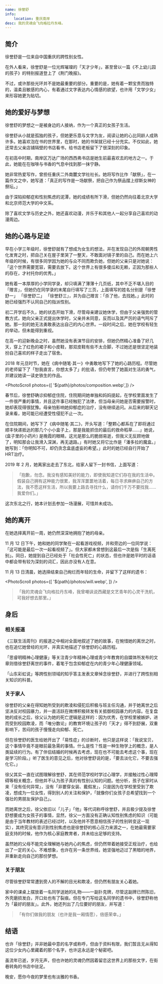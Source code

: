 ```yaml
---
name: 徐誉舒
info:
    location: 重庆南岸
desc: 我的灵魂会飞向格拉丹东峰。
---
```


## 简介

徐誉舒是一位来自中国重庆的跨性别女性。

在外人看来，徐誉舒是一位光辉璀璨的「天才少年」，甚至曾以一篇《不上幼儿园的孩子》的特别报道登上了《荆门晚报》。

不过，或许那些光环并不是她最重要的部分。重要的是，她有着一颗宝贵而独特的，温柔且敏感的内心，有着通过文字表达内心情感的欲望，也许用「文学少女」来形容她更为贴切。

## 她的爱好与梦想

徐誉舒的梦想之一是被身边的人接纳，作为一个真正的女孩子生活。

徐誉舒从小就是孤独的孩子，但她更乐意与文字为友，阅读让她的心比同龄人成熟许多。她喜欢泡在书的世界里，在那时，她的书架就已经十分充实。不仅如此，她还常去父亲店铺隔壁的书店看书，给书店老板留下了很深刻的印象。

在初高中时期，南岸区万达广场的西西弗书店是她生前最喜欢去的地方之一。于此，她能在在咖啡与书香的气息中找到那一抹宁静。

她非常热爱写作，曾担任重庆二外南麓文学社社长。她将写作比作「献祭」，在一篇作文之中，她写道：「真正的写作是一场献祭，把自己作为祭品摆上缪斯女神的祭坛。」

由于深陷抑郁症和性别焦虑的泥潭，她的成绩有所下滑，但她仍然向往着北京大学和北京师范大学的中文系。

除了喜欢文学与历史之外，她还喜欢动漫，并乐于和其他人一起分享自己喜欢的动漫周边。

## 她的心路与足迹

早在小学三年级时，徐誉舒就有了想成为女生的想法，并在发现自己的外观朝男性化发育之时，把自己关在屋子里哭了一整天，不敢面对镜子里的自己。而在她上六年级的时候，有很多同学因为她的与众不同而欺负她，但她的父亲只是对她说：「这个世界需要宽容，需要去放下。这个世界上有很多傻瓜和无赖，正因为那些人的存在，才衬托你的优秀。」

她有着一本厚厚的小学同学录，却只填满了薄薄十几页纸，其中不乏不堪入目的「赠言」，但她仍在同学录的末尾自行填写了三页，上面填写的姓名分别是「徐誉舒一」 「徐誉舒二」 「徐誉舒三」，并为自己赠言：「杀了他，去找她。」此时的她已经强烈不认同自己的指派性别。

初二开学后不久，她的状态开始下滑，尽管母亲建议她休学，但由于父亲强势的管教方式，她向父亲正式提出休学时，父亲并未同意，反而以及其严厉的语气呵斥了她。那一刻的她无法勇敢表达出自己的内心世界。一段时间之后，她在学校有轻生的举动，但未能得到重视。

在高一的迎新晚会之时，虽然她没有表演节目的安排，但她仍然精心准备了好几天，穿上了红色的裙子和小皮鞋，那双皮鞋有些不太合脚，不过她还是很坚定地装扮自己喜欢的样子走出了宿舍。

2018 年元旦时节，她在《病中随笔·其一》中勇敢地写下了她的心路历程。尽管她的老师留下了「恕我直言，你想太多了」的批语，但仍夸赞了她面对生活的勇气，并建议她读一读史铁生的作品。

<PhotoScroll photos={[ '${path}/photos/composition.webp',]} />  

春节后，徐誉舒确诊抑郁症住院，住院期间她单独和妈妈提起，在学校里面发生了一件很严重的事情，并且这件事已经触犯了法律，但当母亲问她是否需要报警时，她却表现得很犹豫。母亲怕影响她抑郁症的治疗，没有继续追问。从后来的聊天记录来看，她可能已经遭受性侵犯不止一次。

在住院期间，她写下了《病中随笔·其二》，开头写道：「整颗心都系在了即将通过顺丰快递抵达的那几个小小盒子上，那是我能抓住的最后的救命稻草……」她说，(盒子里的小药片) 是晚霞的眼睛，这光是那么的脆弱易逝，但我义无反顾地做了，明知那会让我滑入深渊，再无退路。」有时她又将它比作是「潘多拉的魔盒。」她写到：「你明知不可，却仍贪念盒底虚妄的希望。」此时的她已经自行开始了HRT治疗。

2019 年 2 月，她离家出走去了东北，给家人留下一封书信，上面写道：

>「抱歉，勿念。我没有感知美好的能力，即使我知道它们存在我的生活中。假装自己拥有这种能力很累，我浑浑噩噩地活着，每日寻求麻痹自己的方法，我不愿这样生活，所以我要上路去寻找什么，请你们千万不要找我……我爱你们。」

这次东北之行，她本计划去参加一场漫展，可惜并未成功。

## 她的离开

在她选择离开前一周，她仍然深深地拥抱了她的母亲。

11 月 12 日下午，她和她的同学聚在一起看游戏视频，并和旁边的一位同学说：「这可能是最后一次一起看视频了」。但大家都未曾想到这最后一次是指「生离死别」。同日，她提到自己已经处于「社会性死亡」的状态，但也许是她平时的话语中都会带有较为深刻的词汇，因此亦没有人在意。

11 月 13 日清晨，她选择结束自己绚烂而年轻的生命，并留下了这样的遗书：

<PhotoScroll photos={[ '${path}/photos/will.webp', ]} />

> 「我的灵魂会飞向格拉丹东峰，我曾嘲讽说西藏是文艺青年的心灵干洗机，可我好想去那里。」

## 身后

### 相关报道

《三联生活周刊》的报道之中相对全面地叙述了她的故事，在惋惜她的离世之时，也在追忆她曾经的光环，并真实地描述了徐誉舒的心路历程。

「思睿明精神心理健康」等关注青少年精神心理或青少年教育的自媒体所发布的文章则借徐誉舒离世的事件，着笔于包含抑郁症在内的青少年心理健康领域。

「山东彩虹说」等跨性别领域的知乎答主发表文章悼念徐誉舒，并进行了跨性别相关知识的科普。

### 关于家人

徐誉舒的父亲在得知她所受到的欺凌和侵犯后积极与班主任沟通，并于她离世之后坚决反对校园暴力，并一直活跃在微博积极转发有关抵御校园暴力的内容。在复盘她的成长之后，徐父认为她的死亡逻辑是这样的：因为优秀，在学校里被嫉妒，进而受到校园欺凌，而「唯分数论」的教育环境让孩子的「天才」得不到舒展，双重影响下，苦闷的孩子慢慢走向抑郁、死亡。

但在徐誉舒的医生给她开出了「易性症」的诊断时，他只是这样说：「我说宝贝，这个事情毕竟不是眼前最急需的事情。什么是性？性是一种生物学上的概念，是人类延续的行为。有了伴侣结婚的时候再去考虑，现在也不可能去考虑这个事，现在是学习阶段。」听了医生的意见之后，他对徐誉舒说的是，「要去淡化它，不要去强化它。」

徐父其实一直在试图理解徐誉舒，其在师范学校时学过心理学，并接触过性心理障碍等相关概念，但他并不认为孩子真的有性别认知的问题。他分析，孩子在家时从来「没有任何异常」，没有「非要穿女装、戴假发」，只是因为在学校里受到了欺凌，想成为一位女性，得到别人的关注和保护，「就像你们女孩子总希望找到一个强壮的男朋友保护自己」。

而她离世之后，徐父依旧以「儿子」「他」等代词称呼徐誉舒，并且极少提及徐誉舒想要成为女孩子的事情，显然，徐父一方面没有正确认知性别焦虑的知识（可能是由于当年教材的表述已经过时，以及他并不愿意相信孩子的性别转变这一现实），其终究没有意识到性别焦虑也是徐誉舒的核心压力来源之一，在她最需要家庭支持的时候，他作为核心家庭教育者，并未给出足够的支持。

虽然她的父母不能完全理解她与她内心的焦虑，但仍然带着她接受正规治疗，也给出了一定的关心。不难想象，也许在另一条世界线，她坚强地迈过了黑暗的地界，并重新走向自己的那份梦想。

### 关于朋友

尽管徐誉舒常常遭到旁人的不解的目光和欺凌，但仍然有朋友关心着她。

家中的课桌上摆放着一名同学送她的礼物——一副扑克牌，尽管这副牌已然陈旧，外壳磨损发白，开口处也有了裂痕。但在专门写给这名同学的遗书中，徐誉舒称他为「最好的朋友」。此外，她还列出了几位要好的朋友，并写道：

> 「有你们做我的朋友（也许是我一厢情愿），倍感荣幸。」

## 结语

也许「徐誉舒」并非她最中意的名字或称呼，但由于资料有限，我们暂且无从得知这位少女内心里藏着的那个名字，也许这永远是个秘密吧。

虽流年已逝，岁月无声，但也许她的灵魂仍然因着留恋这世界上的那些文字，在街巷转角的书店中驻足。

晚安，愿你今夜的梦里也有淡雅的书香。






